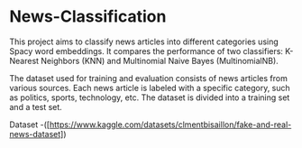 # News-Classification

This project aims to classify news articles into different categories using Spacy word embeddings. It compares the performance of two classifiers: K-Nearest Neighbors (KNN) and Multinomial Naive Bayes (MultinomialNB).


The dataset used for training and evaluation consists of news articles from various sources. Each news article is labeled with a specific category, such as politics, sports, technology, etc. The dataset is divided into a training set and a test set.


Dataset -([https://www.kaggle.com/datasets/clmentbisaillon/fake-and-real-news-dataset])

